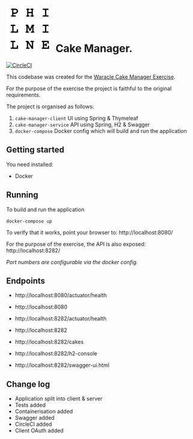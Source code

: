 # ![Waracle Cake Manager Exercise - using Java, Spring and Docker](icon.png) Cake Manager.
[![CircleCI](https://dl.circleci.com/status-badge/img/gh/4loopltd/Waracle/tree/master.svg?style=svg)](https://dl.circleci.com/status-badge/redirect/gh/4loopltd/Waracle/tree/master)

This codebase was created for the [Waracle Cake Manager Exercise](https://github.com/Waracle/cake-manager).

For the purpose of the exercise the project is faithful to the original requirements.

The project is organised as follows:
1. `cake-manager-client` UI using Spring & Thymeleaf
2. `cake-manager-service` API using Spring, H2 & Swagger
3. `docker-compose` Docker config which will build and run the application

## Getting started
You need installed:
- Docker

## Running 
To build and run the application
```
docker-compose up
```
To verify that it works, point your browser to:
http://localhost:8080/

For the purpose of the exercise, the API is also exposed:
http://localhost:8282/

*Port numbers are configurable via the docker config.*

## Endpoints

- http://localhost:8080/actuator/health
- http://localhost:8080

- http://localhost:8282/actuator/health
- http://localhost:8282
- http://localhost:8282/cakes
- http://localhost:8282/h2-console
- http://localhost:8282/swagger-ui.html

## Change log
- Application split into client & server
- Tests added
- Containerisation added
- Swagger added
- CircleCI added
- Client OAuth added
